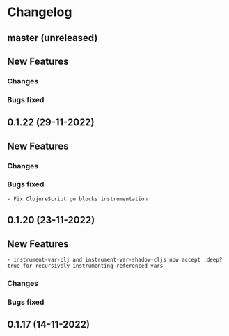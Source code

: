 # Changelog

## master (unreleased)
	
## New Features

### Changes

### Bugs fixed

## 0.1.22 (29-11-2022)
	
## New Features

### Changes

### Bugs fixed

	- Fix ClojureScript go blocks instrumentation
	
## 0.1.20 (23-11-2022)
	
## New Features

	- instrument-var-clj and instrument-var-shadow-cljs now accept :deep? true for recursively instrumenting referenced vars
	
### Changes

### Bugs fixed
    
## 0.1.17 (14-11-2022)
